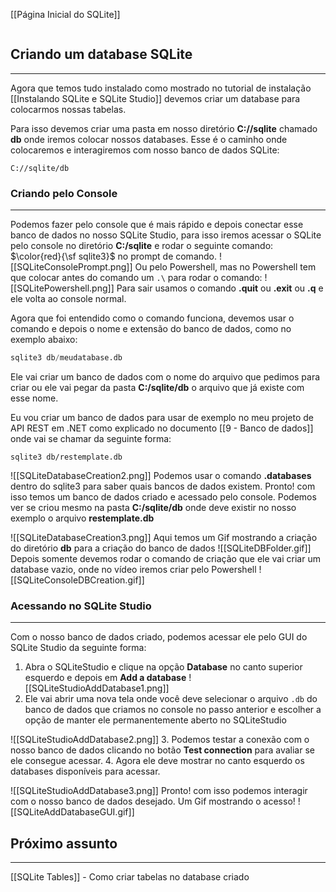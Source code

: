 [[Página Inicial do SQLite]]

```table-of-contents
```

## Criando um database SQLite
---
Agora que temos tudo instalado como mostrado no tutorial de instalação [[Instalando SQLite e SQLite Studio]] devemos criar um database para colocarmos nossas tabelas.

Para isso devemos criar uma pasta em nosso diretório **C://sqlite** chamado **db** onde iremos colocar nossos databases. Esse é o caminho onde colocaremos e interagiremos com nosso banco de dados SQLite:

```
C://sqlite/db
```

### Criando pelo Console
---
Podemos fazer pelo console que é mais rápido e depois conectar esse banco de dados no nosso SQLite Studio, para isso iremos acessar o SQLite pelo console no diretório **C:/sqlite** e rodar o seguinte comando: $\color{red}{\sf sqlite3}$ no prompt de comando.
![[SQLiteConsolePrompt.png]]
Ou pelo Powershell, mas no Powershell tem que colocar antes do comando um `.\` para rodar o comando:
![[SQLitePowershell.png]]
Para sair usamos o comando **.quit** ou __.exit__ ou __.q__ e ele volta ao console normal.

Agora que foi entendido como o comando funciona, devemos usar o comando e depois o nome e extensão do banco de dados, como no exemplo abaixo:
```sql
sqlite3 db/meudatabase.db
```
Ele vai criar um banco de dados com o nome do arquivo que pedimos para criar ou ele vai pegar da pasta **C:/sqlite/db** o arquivo que já existe com esse nome.

Eu vou criar um banco de dados para usar de exemplo no meu projeto de API REST em .NET como explicado no documento [[9 - Banco de dados]] onde vai se chamar da seguinte forma:

```
sqlite3 db/restemplate.db
```

![[SQLiteDatabaseCreation2.png]]
Podemos usar o comando **.databases** dentro do sqlite3 para saber quais bancos de dados existem.
Pronto! com isso temos um banco de dados criado e acessado pelo console.
Podemos ver se criou mesmo na pasta **C:/sqlite/db** onde deve existir no nosso exemplo o arquivo **restemplate.db**

![[SQLiteDatabaseCreation3.png]]
Aqui temos um Gif mostrando a criação do diretório __db__ para a criação do banco de dados
![[SQLiteDBFolder.gif]]
Depois somente devemos rodar o comando de criação que ele vai criar um database vazio, onde no vídeo iremos criar pelo Powershell
![[SQLiteConsoleDBCreation.gif]]
### Acessando no SQLite Studio
---
Com o nosso banco de dados criado, podemos acessar ele pelo GUI do SQLite Studio da seguinte forma:
1. Abra o SQLiteStudio e clique na opção **Database** no canto superior esquerdo e depois em **Add a database**
![[SQLiteStudioAddDatabase1.png]]
2. Ele vai abrir uma nova tela onde você deve selecionar o arquivo `.db` do banco de dados que criamos no console no passo anterior e escolher a opção de manter ele permanentemente aberto no SQLiteStudio

![[SQLiteStudioAddDatabase2.png]]
3. Podemos testar a conexão com o nosso banco de dados clicando no botão **Test connection** para avaliar se ele consegue acessar.
4. Agora ele deve mostrar no canto esquerdo os databases disponíveis para acessar.

![[SQLiteStudioAddDatabase3.png]]
Pronto! com isso podemos interagir com o nosso banco de dados desejado.
Um Gif mostrando o acesso!
![[SQLiteAddDatabaseGUI.gif]]

## Próximo assunto
---
[[SQLite Tables]] - Como criar tabelas no database criado
